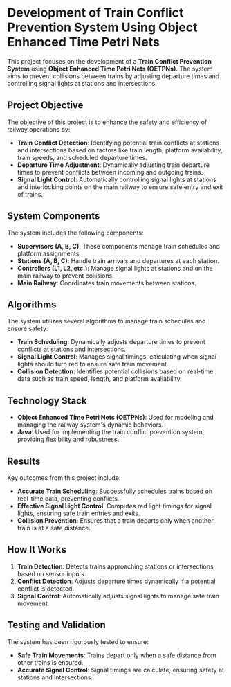 # Development of Train Conflict Prevention System Using Object Enhanced Time Petri Nets

This project focuses on the development of a **Train Conflict Prevention System** using **Object Enhanced Time Petri Nets (OETPNs)**. The system aims to prevent collisions between trains by adjusting departure times and controlling signal lights at stations and intersections.

## Project Objective

The objective of this project is to enhance the safety and efficiency of railway operations by:

- **Train Conflict Detection**: Identifying potential train conflicts at stations and intersections based on factors like train length, platform availability, train speeds, and scheduled departure times.
- **Departure Time Adjustment**: Dynamically adjusting train departure times to prevent conflicts between incoming and outgoing trains.
- **Signal Light Control**: Automatically controlling signal lights at stations and interlocking points on the main railway to ensure safe entry and exit of trains.

## System Components

The system includes the following components:

- **Supervisors (A, B, C)**: These components manage train schedules and platform assignments.
- **Stations (A, B, C)**: Handle train arrivals and departures at each station.
- **Controllers (L1, L2, etc.)**: Manage signal lights at stations and on the main railway to prevent collisions.
- **Main Railway**: Coordinates train movements between stations.

## Algorithms

The system utilizes several algorithms to manage train schedules and ensure safety:

- **Train Scheduling**: Dynamically adjusts departure times to prevent conflicts at stations and intersections.
- **Signal Light Control**: Manages signal timings, calculating when signal lights should turn red to ensure safe train movement.
- **Collision Detection**: Identifies potential collisions based on real-time data such as train speed, length, and platform availability.

## Technology Stack

- **Object Enhanced Time Petri Nets (OETPNs)**: Used for modeling and managing the railway system's dynamic behaviors.
- **Java**: Used for implementing the train conflict prevention system, providing flexibility and robustness.

## Results

Key outcomes from this project include:

- **Accurate Train Scheduling**: Successfully schedules trains based on real-time data, preventing conflicts.
- **Effective Signal Light Control**: Computes red light timings for signal lights, ensuring safe train entries and exits.
- **Collision Prevention**: Ensures that a train departs only when another train is at a safe distance.

## How It Works

1. **Train Detection**: Detects trains approaching stations or intersections based on sensor inputs.
2. **Conflict Detection**: Adjusts departure times dynamically if a potential conflict is detected.
3. **Signal Control**: Automatically adjusts signal lights to manage safe train movement.

## Testing and Validation

The system has been rigorously tested to ensure:

- **Safe Train Movements**: Trains depart only when a safe distance from other trains is ensured.
- **Accurate Signal Control**: Signal timings are calculate, ensuring safety at stations and intersections.


